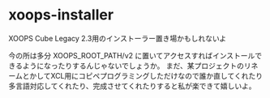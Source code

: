xoops-installer
===============

XOOPS Cube Legacy 2.3用のインストーラー置き場かもしれないよ

今の所は多分 XOOPS_ROOT_PATH/v2 に置いてアクセスすればインストールできるようになったりするんじゃないでしょうか。
まだ、某プロジェクトのリネームとかしてXCL用にコピペプログラミングしただけなので誰か直してくれたり多言語対応してくれたり、完成させてくれたりすると私が楽できて嬉しいよ。
